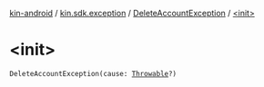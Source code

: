 [kin-android](../../index.md) / [kin.sdk.exception](../index.md) / [DeleteAccountException](index.md) / [&lt;init&gt;](./-init-.md)

# &lt;init&gt;

`DeleteAccountException(cause: `[`Throwable`](https://kotlinlang.org/api/latest/jvm/stdlib/kotlin/-throwable/index.html)`?)`